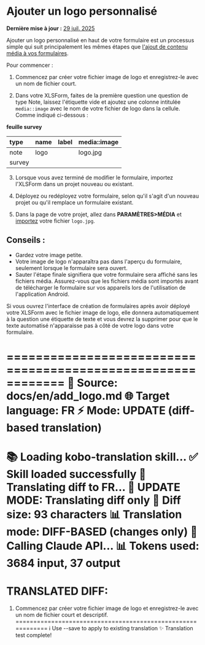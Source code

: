 # Ajouter un logo personnalisé
**Dernière mise à jour :** <a href="https://github.com/kobotoolbox/docs/blob/47cbc8887d6df73ef3bf760d5a3962b77ab26ed8/source/add_logo.md" class="reference">29 juil. 2025</a>

Ajouter un logo personnalisé en haut de votre formulaire est un processus simple qui suit principalement les mêmes étapes que [l'ajout de contenu média à vos formulaires](media.md).

Pour commencer :

1. Commencez par créer votre fichier image de logo et enregistrez-le avec un nom de fichier court.

2. Dans votre XLSForm, faites de la première question une question de type Note, laissez l'étiquette vide et ajoutez une colonne intitulée `media::image` avec le nom de votre fichier de logo dans la cellule. Comme indiqué ci-dessous :

**feuille survey**

| type | name | label | media::image |
| :--- | :--- | :---- | :----------- |
| note | logo |       | logo.jpg     |
| survey|

3. Lorsque vous avez terminé de modifier le formulaire, importez l'XLSForm dans un projet nouveau ou existant.

4. Déployez ou redéployez votre formulaire, selon qu'il s'agit d'un nouveau projet ou qu'il remplace un formulaire existant.

5. Dans la page de votre projet, allez dans **PARAMÈTRES>MÉDIA** et [importez](media.md) votre fichier `logo.jpg`.

## Conseils :

-   Gardez votre image petite.
-   Votre image de logo n'apparaîtra pas dans l'aperçu du formulaire, seulement lorsque le formulaire sera ouvert.
-   Sauter l'étape finale signifiera que votre formulaire sera affiché sans les fichiers média. Assurez-vous que les fichiers média sont importés avant de télécharger le formulaire sur vos appareils lors de l'utilisation de l'application Android.

<p class="note">Si vous ouvrez l'interface de création de formulaires après avoir déployé votre XLSForm avec le fichier image de logo, elle donnera automatiquement à la question une étiquette de texte et vous devrez la supprimer pour que le texte automatisé n'apparaisse pas à côté de votre logo dans votre formulaire.</p>

============================================================
📄 Source: docs/en/add_logo.md
🌐 Target language: FR
⚡ Mode: UPDATE (diff-based translation)
============================================================
📚 Loading kobo-translation skill...
✅ Skill loaded successfully
🔄 Translating diff to FR...
  🔄 UPDATE MODE: Translating diff only
  📏 Diff size: 93 characters
  📊 Translation mode: DIFF-BASED (changes only)
  🤖 Calling Claude API...
  📊 Tokens used: 3684 input, 37 output
============================================================
TRANSLATED DIFF:
============================================================
1. Commencez par créer votre fichier image de logo et enregistrez-le avec un nom de fichier court et descriptif.
============================================================
ℹ️  Use --save to apply to existing translation
✨ Translation test complete!

